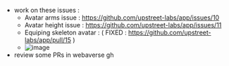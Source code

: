 - work on these issues :
  - Avatar arms issue : https://github.com/upstreet-labs/app/issues/10
  - Avatar height issue : https://github.com/upstreet-labs/app/issues/11
  - Equiping skeleton avatar : ( FIXED : https://github.com/upstreet-labs/app/pull/15 )
  - ![image](https://user-images.githubusercontent.com/64514807/185743048-71eccbaf-ae2f-4b33-93d9-724d0613c828.png)
- review some PRs in webaverse gh
